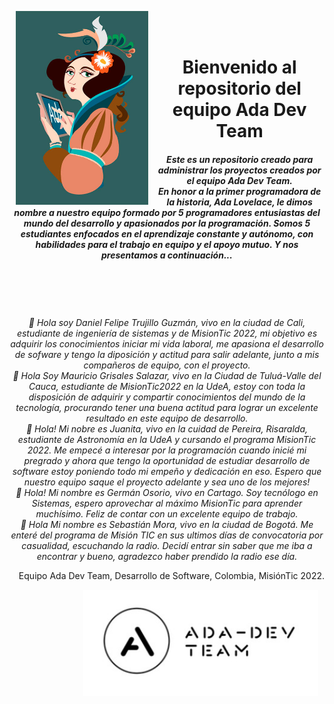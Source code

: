 <p><img height="310px" src="https://github.com/JuanitaAgudelo/My_repositorio/blob/main/ada_lovelace_flat_design.jpg" align="left" hspace="10px" vspace="0px"></p>
<br>
<br>
<center> <h1> <b> Bienvenido al repositorio del equipo Ada Dev Team </b> </h1>
<h5> Este es un repositorio creado para administrar los proyectos creados por el equipo Ada Dev Team.
  <br>
En honor a la primer programadora de la historia, Ada Lovelace, le dimos nombre a nuestro equipo formado por 5 programadores entusiastas del mundo del desarrollo y apasionados por la programación. Somos 5 estudiantes enfocados en el aprendizaje constante y autónomo, con habilidades para el trabajo en equipo y el apoyo mutuo. Y nos presentamos a continuación... 
  <br>
  <br>
  <br>
  </h5> </center>
<br>
<br>
<center> <i>👋 Hola soy Daniel Felipe Trujillo Guzmán, vivo en la ciudad de Cali, estudiante de ingeniería de sistemas y de MisionTic 2022, mi objetivo es adquirir los conocimientos iniciar mi vida laboral, me apasiona el desarrollo de sofware y tengo la diposición y actitud para salir adelante, junto a mis compañeros de equipo, con el proyecto.
<br>
  👋 Hola Soy Mauricio Grisales Salazar, vivo en la Ciudad de Tuluá-Valle del Cauca, estudiante de MisionTic2022 en la UdeA, estoy con toda la disposición de adquirir y compartir conocimientos del mundo de la tecnología, procurando tener una buena actitud para lograr un excelente resultado en este equipo de desarrollo.
<br> 
  👋 Hola! Mi nobre es Juanita, vivo en la cuidad de Pereira, Risaralda, estudiante de Astronomía en la UdeA y cursando el programa MisionTic 2022. Me empecé a interesar por la programación cuando inicié mi pregrado y ahora que tengo la oportunidad de estudiar desarrollo de software estoy poniendo todo mi empeño y dedicación en eso. Espero que nuestro equipo saque el proyecto adelante y sea uno de los mejores! 
<br> 
  👋 Hola! Mi nombre es Germán Osorio, vivo en Cartago. Soy tecnólogo en Sistemas, espero aprovechar al máximo MisionTic para aprender muchísimo. Feliz de contar con un excelente equipo de trabajo.
<br> 
  👋 Hola Mi nombre es Sebastián Mora, vivo en la ciudad de Bogotá. Me enteré del programa de Misión TIC en sus ultimos días de convocatoria por casualidad, escuchando la radio. Decidí entrar sin saber que me iba a encontrar y bueno, agradezco haber prendido la radio ese día.
</i> </center>

<p style='text-align: right;'> Equipo Ada Dev Team, Desarrollo de Software, Colombia, MisiónTic 2022. </p>
<p><img height="170px" src="https://github.com/JuanitaAgudelo/My_repositorio/blob/main/WhatsApp%20Image%202021-09-15%20at%204.52.12%20PM.jpeg" align="right" hspace="10px" vspace="0px"></p>


